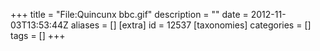 +++
title = "File:Quincunx bbc.gif"
description = ""
date = 2012-11-03T13:53:44Z
aliases = []
[extra]
id = 12537
[taxonomies]
categories = []
tags = []
+++


